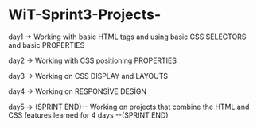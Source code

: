 # WiT-Sprint3-Projects-  

day1 ->  Working with basic HTML tags and using basic CSS SELECTORS and basic PROPERTIES

day2 ->  Working with CSS positioning PROPERTIES

day3 ->  Working on CSS DISPLAY and LAYOUTS

day4 ->  Working on RESPONSİVE DESİGN

day5 ->  (SPRINT END)-- Working on projects that combine the HTML and CSS features learned for 4 days --(SPRINT END) 
